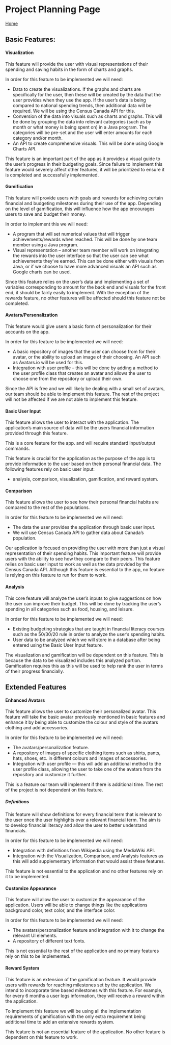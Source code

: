 # Project Planning Page
[Home](README.md)    

## Basic Features:

#### Visualization
This feature will provide the user with visual representations of their spending and saving habits in the form of charts and graphs.     

In order for this feature to be implemented we will need:   

* Data to create the visualizations. If the graphs and charts are specifically for the user, then these will be created by the data that the user provides when they use the app. If the user’s data is being compared to national spending trends, then additional data will be required. We will be using the Census Canada API for this.     
* Conversion of the data into visuals such as charts and graphs. This will be done by grouping the data into relevant categories (such as by month or what money is being spent on) in a Java program. The categories will be pre-set and the user will enter amounts for each category and/or month.    
* An API to create comprehensive visuals. This will be done using Google Charts API.    

This feature is an important part of the app as it provides a visual guide to the user’s progress in their budgeting goals. Since failure to implement this feature would severely affect other features, it will be prioritized to ensure it is completed and successfully implemented.   


#### Gamification
This feature will provide users with goals and rewards for achieving certain financial and budgeting milestones during their use of the app. Depending on the level of gamification, this will influence how the app encourages users to save and budget their money.    

In order to implement this we will need:    

* A program that will set numerical values that will trigger achievements/rewards when reached. This will be done by one team member using a Java program.      
* Visual representation – another team member will work on integrating the rewards into the user interface so that the user can see what achievements they’ve earned. This can be done either with visuals from Java, or if we choose to have more advanced visuals an API such as Google charts can be used.         

Since this feature relies on the user’s data and implementing a set of variables corresponding to amount for the back end and visuals for the front end, it should be fairly easily to implement. With the exception of the rewards feature, no other features will be affected should this feature not be completed.    


#### Avatars/Personalization
This feature would give users a basic form of personalization for their accounts on the app.    

In order for this feature to be implemented we will need:    

* A basic repository of images that the user can choose from for their avatar, or the ability to upload an image of their choosing. An API such as Avatars.io will be used for this.     
* Integration with user profile – this will be done by adding a method to the user profile class that creates an avatar and allows the user to choose one from the repository or upload their own.       

Since the API is free and we will likely be dealing with a small set of avatars, our team should be able to implement this feature. The rest of the project will not be affected if we are not able to implement this feature.    


#### Basic User Input 
This feature allows the user to interact with the application. The application’s main source of data will be the users financial information provided through this feature.

This is a core feature for the app. and will require standard input/output commands.   

This feature is crucial for the application as the purpose of the app is to provide information to the user based on their personal financial data. The following features rely on basic user input:    

* analysis, comparison, visualization, gamification, and reward system.       


#### Comparison
This feature allows the user to see how their personal financial habits are compared to the rest of the populations.    

In order for this feature to be implemented we will need:  

* The data the user provides the application through basic user input.       
* We will use Census Canada API to gather data about Canada’s population.       

Our application is focused on providing the user with more than just a visual representation of their spending habits. This important feature will provide users with the ability to see how they compare to their peers. This feature relies on basic user input to work as well as the data provided by the Census Canada API. Although this feature is essential to the app, no feature is relying on this feature to run for them to work.      
      
#### Analysis
This core feature will analyze the user’s inputs to give suggestions on how the user can improve their budget. This will be done by tracking the user’s spending in all categories such as food, housing, and leisure.    

In order for this feature to be implemented we will need:    

* Existing budgeting strategies that are taught in financial literacy courses such as the 50/30/20 rule in order to analyze the user’s spending habits.    
* User data to be analyzed which we will store in a database after being entered using the Basic User Input feature.   

The visualization and gamification will be dependent on this feature. This is because the data to be visualized includes this analyzed portion. Gamification requires this as this will be used to help rank the user in terms of their progress financially.     



## Extended Features

#### Enhanced Avatars 
This feature allows the user to customize their personalized avatar. This feature will take the basic avatar previously mentioned in basic features and enhance it by being able to customize the colour and style of the avatars clothing and add accessories.   

In order for this feature to be implemented we will need:    

* The avatars/personalization feature.     
* A repository of images of specific clothing items such as shirts, pants, hats, shoes, etc. in different colours and images of accessories.      
* Integration with user profile — this will add an additional method to the user profile class, allowing the user to take one of the avatars from the repository and customize it further.       

This is a feature our team will implement if there is additional time. The rest of the project is not dependent on this feature.    

##### Definitions    
This feature will show definitions for every financial term that is relevant to the user once the user highlights over a relevant financial term. The aim is to develop financial literacy and allow the user to better understand financials.     

In order for this feature to be implemented we will need:     

* Integration with definitions from Wikipedia using the MediaWiki API.
* Integration with the Visualization, Comparison, and Analysis features as this will add supplementary information that would assist these features.    

This feature is not essential to the application and no other features rely on it to be implemented.    

#### Customize Appearance   
This feature will allow the user to customize the appearance of the application. Users will be able to change things like the applications background color, text color, and the interface color.    

In order for this feature to be implemented we will need:   

* The avatars/personalization feature and integration with it to change the relevant UI elements.    
* A repository of different text fonts. 

This is not essential to the rest of the application and no primary features rely on this to be implemented.    

#### Reward System    
This feature is an extension of the gamification feature. It would provide users with rewards for reaching milestones set by the application. We intend to incorporate time based milestones with this feature. For example, for every 6 months a user logs information, they will receive a reward within the application.    

To implement this feature we will be using all the implementation requirements of gamification with the only extra requirement being additional time to add an extensive rewards system.    

This feature is not an essential feature of the application. No other feature is dependent on this feature to work.    


